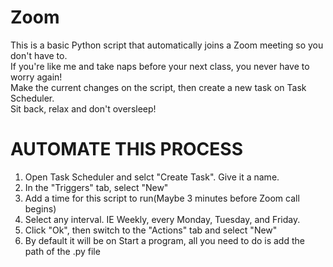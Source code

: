 # Zoom

This is a basic Python script that automatically joins a Zoom meeting so you don't have to.                       
If you're like me and take naps before your next class, you never have to worry again!            
Make the current changes on the script, then create a new task on Task Scheduler.         
Sit back, relax and don't oversleep!
  
# AUTOMATE THIS PROCESS
1. Open Task Scheduler and selct "Create Task". Give it a name.
2. In the "Triggers" tab, select "New"
3. Add a time for this script to run(Maybe 3 minutes before Zoom call begins)
4. Select any interval. IE Weekly, every Monday, Tuesday, and Friday.
5. Click "Ok", then switch to the "Actions" tab and select "New"
6. By default it will be on Start a program, all you need to do is add the path of the .py file




